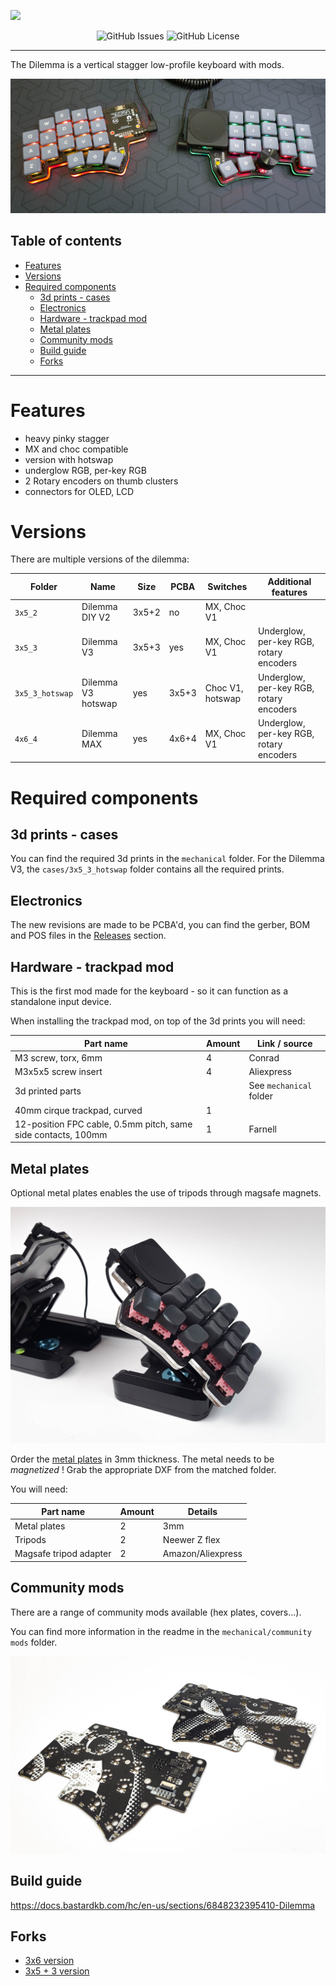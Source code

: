 ![](pics/logo.png)

<div align="center">

![GitHub Issues](https://img.shields.io/github/issues/bastardkb/dilemma?style=for-the-badge)
![GitHub License](https://img.shields.io/badge/license-CERN%20OHL%20V2-lightgrey?style=for-the-badge)
</div>

---

The Dilemma is a vertical stagger low-profile keyboard with mods.

![](pics/1k.jpg)

## Table of contents

- [Features](#features)
- [Versions](#versions)
- [Required components](#required-components)
  - [3d prints - cases](#3d-prints---cases)
  - [Electronics](#electronics)
  - [Hardware - trackpad mod](#hardware---trackpad-mod)
  - [Metal plates](#metal-plates)
  - [Community mods](#community-mods)
  - [Build guide](#build-guide)
  - [Forks](#forks)


---

# Features

- heavy pinky stagger
- MX and choc compatible
- version with hotswap
- underglow RGB, per-key RGB
- 2 Rotary encoders on thumb clusters
- connectors for OLED, LCD

# Versions

There are multiple versions of the dilemma:


| Folder          | Name               | Size  | PCBA  | Switches         | Additional features                     |
| --------------- | ------------------ | ----- | ----- | ---------------- | --------------------------------------- |
| `3x5_2`         | Dilemma DIY V2     | 3x5+2 | no    | MX, Choc V1      |                                         |
| `3x5_3`         | Dilemma V3         | 3x5+3 | yes   | MX, Choc V1      | Underglow, per-key RGB, rotary encoders |
| `3x5_3_hotswap` | Dilemma V3 hotswap | yes   | 3x5+3 | Choc V1, hotswap | Underglow, per-key RGB, rotary encoders |
| `4x6_4`         | Dilemma MAX        | yes   | 4x6+4 | MX, Choc V1      | Underglow, per-key RGB, rotary encoders |


# Required components

## 3d prints - cases

You can find the required 3d prints in the `mechanical` folder.
For the Dilemma V3, the `cases/3x5_3_hotswap` folder contains all the required prints.  

## Electronics

The new revisions are made to be PCBA'd, you can find the gerber, BOM and POS files in the [Releases](https://github.com/bastardkb/dilemma/releases) section.


## Hardware - trackpad mod

This is the first mod made for the keyboard - so it can function as a standalone input device.

When installing the trackpad mod, on top of the 3d prints you will need:

| Part name                                                     | Amount | Link / source           |
| ------------------------------------------------------------- | ------ | ----------------------- |
| M3 screw, torx, 6mm                                           | 4      | Conrad                  |
| M3x5x5 screw insert                                           | 4      | Aliexpress              |
| 3d printed parts                                              |        | See `mechanical` folder |
| 40mm cirque trackpad, curved                                  | 1      |                         |
| 12-position FPC cable, 0.5mm pitch, same side contacts, 100mm | 1      | Farnell                 |


## Metal plates

Optional metal plates enables the use of tripods through magsafe magnets.


![](pics/1m.jpg)

Order the [metal plates](mechanical/plates/v2/bottom_metal.dxf) in 3mm thickness. The metal needs to be *magnetized* !
Grab the appropriate DXF from the matched folder.

You will need:

| Part name              | Amount | Details           |
| ---------------------- | ------ | ----------------- |
| Metal plates           | 2      | 3mm               |
| Tripods                | 2      | Neewer Z flex     |
| Magsafe tripod adapter | 2      | Amazon/Aliexpress |

## Community mods

There are a range of community mods available (hex plates, covers...).

You can find more information in the readme in the `mechanical/community mods` folder.

![](pics/1i.jpg)

## Build guide

https://docs.bastardkb.com/hc/en-us/sections/6848232395410-Dilemma


## Forks

- [3x6 version](https://github.com/bstiq/Dilemma_3x6/)
- [3x5 + 3 version](https://github.com/dixls/Dilemma-3mod)
